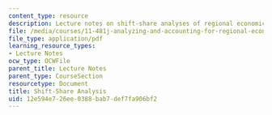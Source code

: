 ```yaml
---
content_type: resource
description: Lecture notes on shift-share analyses of regional economics.
file: /media/courses/11-481j-analyzing-and-accounting-for-regional-economic-growth-spring-2009/12e594e726ee0388bab7def7fa906bf2_MIT11_481Js09_lec21.pdf
file_type: application/pdf
learning_resource_types:
- Lecture Notes
ocw_type: OCWFile
parent_title: Lecture Notes
parent_type: CourseSection
resourcetype: Document
title: Shift-Share Analysis
uid: 12e594e7-26ee-0388-bab7-def7fa906bf2
---
```

